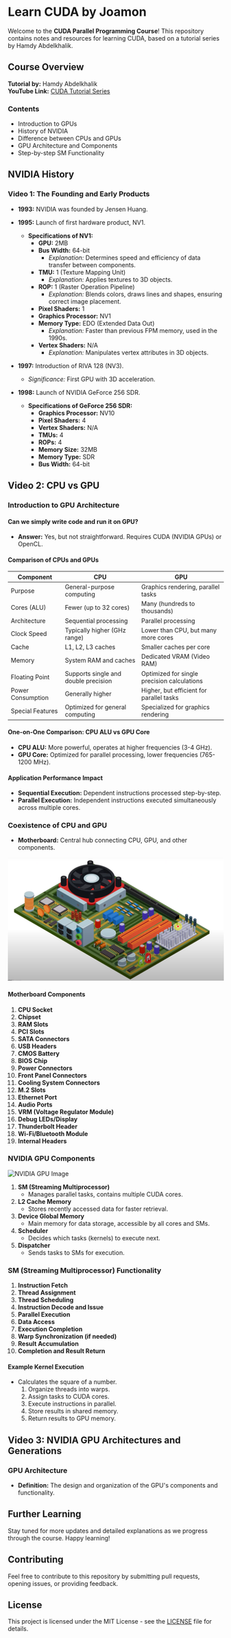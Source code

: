 # Learn CUDA by Joamon

Welcome to the **CUDA Parallel Programming Course**! This repository contains notes and resources for learning CUDA, based on a tutorial series by Hamdy Abdelkhalik.

## Course Overview

**Tutorial by:** Hamdy Abdelkhalik  
**YouTube Link:** [CUDA Tutorial Series](https://www.youtube.com/watch?v=ZZveGGevzk8&list=PLBQlPZZ80yqRVrt99CsmYY77MLaenKVa8)

### Contents
- Introduction to GPUs
- History of NVIDIA
- Difference between CPUs and GPUs
- GPU Architecture and Components
- Step-by-step SM Functionality

## NVIDIA History

### Video 1: The Founding and Early Products

- **1993:** NVIDIA was founded by Jensen Huang.
- **1995:** Launch of first hardware product, NV1.
  - **Specifications of NV1:**
    - **GPU:** 2MB
    - **Bus Width:** 64-bit
      - *Explanation:* Determines speed and efficiency of data transfer between components.
    - **TMU:** 1 (Texture Mapping Unit)
      - *Explanation:* Applies textures to 3D objects.
    - **ROP:** 1 (Raster Operation Pipeline)
      - *Explanation:* Blends colors, draws lines and shapes, ensuring correct image placement.
    - **Pixel Shaders:** 1
    - **Graphics Processor:** NV1
    - **Memory Type:** EDO (Extended Data Out)
      - *Explanation:* Faster than previous FPM memory, used in the 1990s.
    - **Vertex Shaders:** N/A
      - *Explanation:* Manipulates vertex attributes in 3D objects.

- **1997:** Introduction of RIVA 128 (NV3).
  - *Significance:* First GPU with 3D acceleration.

- **1998:** Launch of NVIDIA GeForce 256 SDR.
  - **Specifications of GeForce 256 SDR:**
    - **Graphics Processor:** NV10
    - **Pixel Shaders:** 4
    - **Vertex Shaders:** N/A
    - **TMUs:** 4
    - **ROPs:** 4
    - **Memory Size:** 32MB
    - **Memory Type:** SDR
    - **Bus Width:** 64-bit

## Video 2: CPU vs GPU

### Introduction to GPU Architecture

#### Can we simply write code and run it on GPU?
- **Answer:** Yes, but not straightforward. Requires CUDA (NVIDIA GPUs) or OpenCL.

#### Comparison of CPUs and GPUs

| Component                | CPU                                       | GPU                                         |
|--------------------------|-------------------------------------------|---------------------------------------------|
| Purpose                  | General-purpose computing                 | Graphics rendering, parallel tasks          |
| Cores (ALU)              | Fewer (up to 32 cores)                    | Many (hundreds to thousands)                |
| Architecture             | Sequential processing                     | Parallel processing                         |
| Clock Speed              | Typically higher (GHz range)              | Lower than CPU, but many more cores         |
| Cache                    | L1, L2, L3 caches                         | Smaller caches per core                     |
| Memory                   | System RAM and caches                     | Dedicated VRAM (Video RAM)                  |
| Floating Point           | Supports single and double precision      | Optimized for single precision calculations |
| Power Consumption        | Generally higher                          | Higher, but efficient for parallel tasks    |
| Special Features         | Optimized for general computing           | Specialized for graphics rendering          |

#### One-on-One Comparison: CPU ALU vs GPU Core

- **CPU ALU:** More powerful, operates at higher frequencies (3-4 GHz).
- **GPU Core:** Optimized for parallel processing, lower frequencies (765-1200 MHz).

#### Application Performance Impact

- **Sequential Execution:** Dependent instructions processed step-by-step.
- **Parallel Execution:** Independent instructions executed simultaneously across multiple cores.

### Coexistence of CPU and GPU

- **Motherboard:** Central hub connecting CPU, GPU, and other components.

![Motherboard Image](https://github.com/sagar9623/Learn_CUDA/blob/main/Motherboard.png)

#### Motherboard Components

1. **CPU Socket**
2. **Chipset**
3. **RAM Slots**
4. **PCI Slots**
5. **SATA Connectors**
6. **USB Headers**
7. **CMOS Battery**
8. **BIOS Chip**
9. **Power Connectors**
10. **Front Panel Connectors**
11. **Cooling System Connectors**
12. **M.2 Slots**
13. **Ethernet Port**
14. **Audio Ports**
15. **VRM (Voltage Regulator Module)**
16. **Debug LEDs/Display**
17. **Thunderbolt Header**
18. **Wi-Fi/Bluetooth Module**
19. **Internal Headers**

### NVIDIA GPU Components

![NVIDIA GPU Image](path/to/nvidia_gpu_image.png)

1. **SM (Streaming Multiprocessor)**
   - Manages parallel tasks, contains multiple CUDA cores.
2. **L2 Cache Memory**
   - Stores recently accessed data for faster retrieval.
3. **Device Global Memory**
   - Main memory for data storage, accessible by all cores and SMs.
4. **Scheduler**
   - Decides which tasks (kernels) to execute next.
5. **Dispatcher**
   - Sends tasks to SMs for execution.

### SM (Streaming Multiprocessor) Functionality

1. **Instruction Fetch**
2. **Thread Assignment**
3. **Thread Scheduling**
4. **Instruction Decode and Issue**
5. **Parallel Execution**
6. **Data Access**
7. **Execution Completion**
8. **Warp Synchronization (if needed)**
9. **Result Accumulation**
10. **Completion and Result Return**

#### Example Kernel Execution

- Calculates the square of a number.
  1. Organize threads into warps.
  2. Assign tasks to CUDA cores.
  3. Execute instructions in parallel.
  4. Store results in shared memory.
  5. Return results to GPU memory.

## Video 3: NVIDIA GPU Architectures and Generations

### GPU Architecture

- **Definition:** The design and organization of the GPU's components and functionality.

## Further Learning

Stay tuned for more updates and detailed explanations as we progress through the course. Happy learning!

## Contributing

Feel free to contribute to this repository by submitting pull requests, opening issues, or providing feedback.

## License

This project is licensed under the MIT License - see the [LICENSE](LICENSE) file for details.

